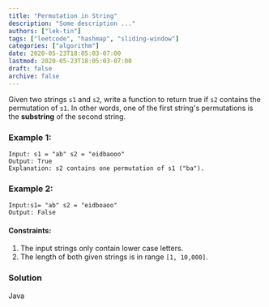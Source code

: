 ```yaml
---
title: "Permutation in String"
description: "Some description ..."
authors: ["lek-tin"]
tags: ["leetcode", "hashmap", "sliding-window"]
categories: ["algorithm"]
date: 2020-05-23T18:05:03-07:00
lastmod: 2020-05-23T18:05:03-07:00
draft: false
archive: false
---
```


Given two strings `s1` and `s2`, write a function to return true if `s2` contains the permutation of `s1`. In other words, one of the first string's permutations is the **substring** of the second string.

### Example 1:

```
Input: s1 = "ab" s2 = "eidbaooo"
Output: True
Explanation: s2 contains one permutation of s1 ("ba").
```

### Example 2:

```
Input:s1= "ab" s2 = "eidboaoo"
Output: False
```

#### Constraints:

1. The input strings only contain lower case letters.
2. The length of both given strings is in range `[1, 10,000]`.

### Solution

Java
```java
```
